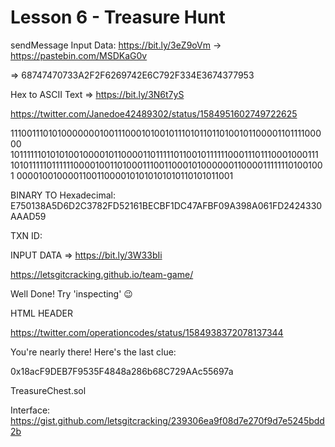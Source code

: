 # Lesson 6 - Treasure Hunt



sendMessage Input Data:
https://bit.ly/3eZ9oVm
->
https://pastebin.com/MSDKaG0v

=> 68747470733A2F2F6269742E6C792F334E3674377953

Hex to ASCII Text
=> https://bit.ly/3N6t7yS

https://twitter.com/Janedoe42489302/status/1584951602749722625

1110011101010000000100111000101001011101011011010010110000110111100000
1011111101010100100001011000011011111011001011111100011101110001000111
1010111110111111000010011010001110011000101000000110000111111101001001
0000100100001100110000101010101010110101011001

BINARY TO Hexadecimal:
E750138A5D6D2C3782FD52161BECBF1DC47AFBF09A398A061FD2424330AAAD59

TXN ID:

INPUT DATA => https://bit.ly/3W33bIi

https://letsgitcracking.github.io/team-game/

Well Done!
Try 'inspecting' 😉


HTML HEADER

<!-- https://bit.ly/3ze0V7s -->
https://twitter.com/operationcodes/status/1584938372078137344

You're nearly there! Here's the last clue: 

0x18acF9DEB7F9535F4848a286b68C729AAc55697a

TreasureChest.sol


Interface:
https://gist.github.com/letsgitcracking/239306ea9f08d7e270f9d7e5245bdd2b